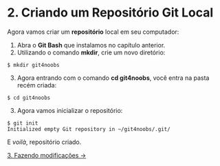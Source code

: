 # 2. Criando um Repositório Git Local

Agora vamos criar um **repositório** local em seu computador:
1. Abra o **Git Bash** que instalamos no capítulo anterior.
2. Utilizando o comando **mkdir**, crie um novo diretório:
```
$ mkdir git4noobs
```
3. Agora entrando com o comando **cd git4noobs**, você entra na pasta recém criada:
```
$ cd git4noobs
```
3. Agora vamos inicializar o repositório:
```
$ git init
Initialized empty Git repository in ~/git4noobs/.git/
```

E *voilà*, repositório criado.

[3. Fazendo modificações &rarr;](https://github.com/Go-Horse-Coding/Git/blob/master/Tutorial/3-make-modifications.md)    
